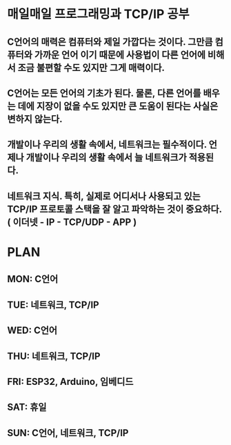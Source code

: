 # 매일매일 프로그래밍과 TCP/IP 공부
## C언어의 매력은 컴퓨터와 제일 가깝다는 것이다. 그만큼 컴퓨터와 가까운 언어 이기 때문에 사용법이 다른 언어에 비해서 조금 불편할 수도 있지만 그게 매력이다.
## C언어는 모든 언어의 기초가 된다. 물론, 다른 언어를 배우는 데에 지장이 없을 수도 있지만 큰 도움이 된다는 사실은 변하지 않는다.
## 개발이나 우리의 생활 속에서, 네트워크는 필수적이다. 언제나 개발이나 우리의 생활 속에서 늘 네트워크가 적용된다.
## 네트워크 지식. 특히, 실제로 어디서나 사용되고 있는 TCP/IP 프로토콜 스택을 잘 알고 파악하는 것이 중요하다. ( 이더넷 - IP - TCP/UDP - APP ) 

# PLAN
## MON: C언어
## TUE: 네트워크, TCP/IP
## WED: C언어
## THU: 네트워크, TCP/IP
## FRI: ESP32, Arduino, 임베디드
## SAT: 휴일
## SUN: C언어, 네트워크, TCP/IP
